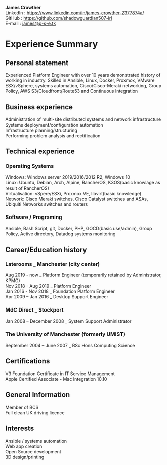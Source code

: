 __James Crowther__  
LinkedIn : https://www.linkedin.com/in/james-crowther-2377874a/  
GitHub : https://github.com/shadowguardian507-irl  
E-mail : james@p-s-e.tk  

# Experience Summary  

## Personal statement  
  Experienced Platform Engineer with over 10 years demonstrated history of working in industry. Skilled in Ansible, Linux, Docker, Proxmox, VMware ESX/vSphere, systems automation, Cisco/Cisco-Meraki networking, Group Policy, AWS S3/Cloudfront/Route53 and Continuous Integration

## Business experience  
  Administration of multi-site distributed systems and network infrastructure  
  Systems deployment/configuration automation  
  Infrastructure planning/structuring  
  Performing problem analysis and rectification  

## Technical experience  
### Operating Systems  
  Windows: Windows server 2019/2016/2012 R2, Windows 10   
  Linux:  Ubuntu, Debian, Arch, Alpine, RancherOS, K3OS(basic knowlage as result of RancherOS)  
  Virtualisation: vSpere/ESXi, Proxmox VE, libvirt(basic knowledge)  
  Network: Cisco Meraki switches, Cisco Catalyst switches and ASAs, Ubiquiti Networks switches and routers  
  
### Software / Programing  
  Ansible, Bash Script, git, Docker, PHP, GOCD(basic use/admin), Group Policy, Active directory, Datadog systems monitoring  

## Career/Education history  

### Laterooms _ Manchester (city center) 
Aug 2019 - now      _ Platform Engineer (temporarily retained by Administrator, KPMG)  
Nov 2018 - Aug 2019 _ Platform Engineer  
Jan 2016 - Nov 2018 _ Foundation Platform Engineer  
Apr 2009 – Jan 2016 _ Desktop Support Engineer

### MdC Direct _	Stockport  
Jan 2008 – December 2008 _	System Support Administrator  

### The University of Manchester (formerly UMIST)
September 2004 – June 2007 _ BSc Hons Computing Science  

## Certifications  
 V3 Foundation Certificate in IT Service Management  
 Apple Certified Associate - Mac Integration 10.10 

## General Information  
 Member of BCS  
 Full clean UK driving licence  

## Interests  
 Ansible / systems automation  
 Web app creation  
 Open Source development  
 3D design/printing  
